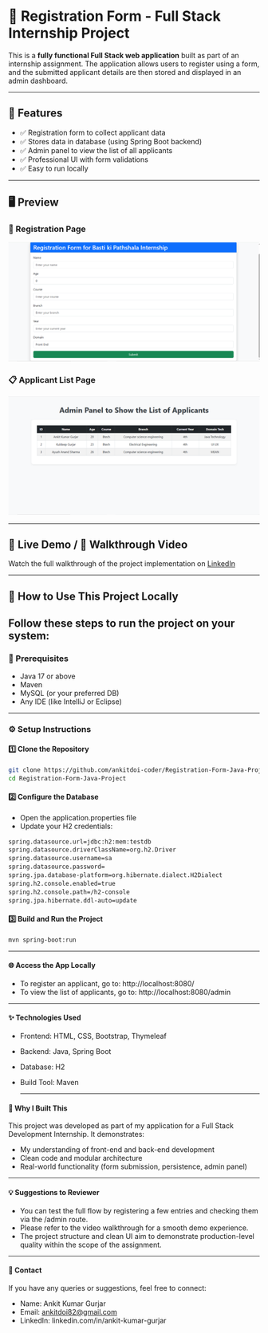 # 📌 Registration Form - Full Stack Internship Project

This is a **fully functional Full Stack web application** built as part of an internship assignment. The application allows users to register using a form, and the submitted applicant details are then stored and displayed in an admin dashboard.

---

## 🚀 Features

- ✅ Registration form to collect applicant data  
- ✅ Stores data in database (using Spring Boot backend)  
- ✅ Admin panel to view the list of all applicants  
- ✅ Professional UI with form validations  
- ✅ Easy to run locally  

---

## 🖥️ Preview

### 📝 Registration Page
![Registration Page](SS-Preview/Registration-Form-Page.png)

### 📋 Applicant List Page
![Applicant List Page](SS-Preview/Admin-Panel.png)




---

## 🔗 Live Demo / 🎥 Walkthrough Video

Watch the full walkthrough of the project implementation on [LinkedIn](https://www.linkedin.com/posts/ankit-kumar-gurjar_java-internship-bastikipathshala-activity-7357814241472462848-Bnwk?utm_source=share&utm_medium=member_desktop&rcm=ACoAAEurwAoB45T1SgXmuQMZr2xTYkHPCSYesjQ)




---

## 📍 How to Use This Project Locally

Follow these steps to run the project on your system:
---
### 🔧 Prerequisites

- Java 17 or above  
- Maven  
- MySQL (or your preferred DB)  
- Any IDE (like IntelliJ or Eclipse)  
---
### ⚙️ Setup Instructions

#### 1️⃣ Clone the Repository

```bash
git clone https://github.com/ankitdoi-coder/Registration-Form-Java-Project.git
cd Registration-Form-Java-Project
```

#### 2️⃣ Configure the Database

- Open the application.properties file
- Update your H2 credentials:
```bash spring.application.name=RegForm
spring.datasource.url=jdbc:h2:mem:testdb
spring.datasource.driverClassName=org.h2.Driver
spring.datasource.username=sa
spring.datasource.password=
spring.jpa.database-platform=org.hibernate.dialect.H2Dialect
spring.h2.console.enabled=true
spring.h2.console.path=/h2-console
spring.jpa.hibernate.ddl-auto=update

```
#### 3️⃣ Build and Run the Project

```bash
mvn spring-boot:run
```
---

#### 🌐 Access the App Locally
- To register an applicant, go to: http://localhost:8080/
- To view the list of applicants, go to: http://localhost:8080/admin

---

#### ✨ Technologies Used
- Frontend: HTML, CSS, Bootstrap, Thymeleaf
- Backend: Java, Spring Boot
- Database: H2
- Build Tool: Maven

  ---

#### 💼 Why I Built This
This project was developed as part of my application for a Full Stack Development Internship. It demonstrates:
- My understanding of front-end and back-end development
- Clean code and modular architecture
- Real-world functionality (form submission, persistence, admin panel)
---
#### 💡 Suggestions to Reviewer
- You can test the full flow by registering a few entries and checking them via the /admin route.
- Please refer to the video walkthrough for a smooth demo experience.
- The project structure and clean UI aim to demonstrate production-level quality within the scope of the assignment.
---

#### 📩 Contact
If you have any queries or suggestions, feel free to connect:
- Name: Ankit Kumar Gurjar
- Email: ankitdoi82@gmail.com
- LinkedIn: linkedin.com/in/ankit-kumar-gurjar
